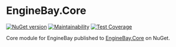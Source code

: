# EngineBay.Core

[![NuGet version](https://badge.fury.io/nu/EngineBay.Core.svg)](https://badge.fury.io/nu/EngineBay.Core)
[![Maintainability](https://api.codeclimate.com/v1/badges/df6af8a10863f4f0ba37/maintainability)](https://codeclimate.com/github/engine-bay/core/maintainability)
[![Test Coverage](https://api.codeclimate.com/v1/badges/df6af8a10863f4f0ba37/test_coverage)](https://codeclimate.com/github/engine-bay/core/test_coverage)

Core module for EngineBay published to [EngineBay.Core](https://www.nuget.org/packages/EngineBay.Core/) on NuGet.
